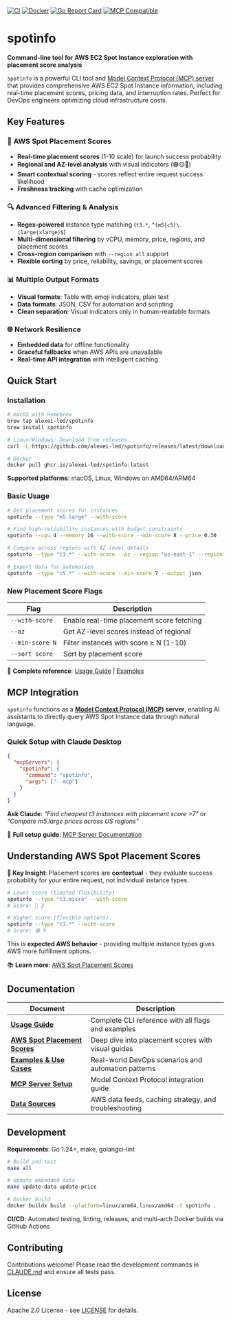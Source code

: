 [![CI](https://github.com/alexei-led/spotinfo/actions/workflows/ci.yaml/badge.svg)](https://github.com/alexei-led/spotinfo/actions/workflows/ci.yaml) [![Docker](https://github.com/alexei-led/spotinfo/actions/workflows/docker.yaml/badge.svg)](https://github.com/alexei-led/spotinfo/actions/workflows/docker.yaml) [![Go Report Card](https://goreportcard.com/badge/github.com/alexei-led/spotinfo)](https://goreportcard.com/report/github.com/alexei-led/spotinfo) [![MCP Compatible](https://img.shields.io/badge/MCP-Compatible-blue)](docs/mcp-server.md)

# spotinfo

**Command-line tool for AWS EC2 Spot Instance exploration with placement score analysis**

`spotinfo` is a powerful CLI tool and [Model Context Protocol (MCP) server](#mcp-integration) that provides comprehensive AWS EC2 Spot Instance information, including real-time placement scores, pricing data, and interruption rates. Perfect for DevOps engineers optimizing cloud infrastructure costs.

## Key Features

### 🎯 **AWS Spot Placement Scores**
- **Real-time placement scores** (1-10 scale) for launch success probability
- **Regional and AZ-level analysis** with visual indicators (🟢🟡🔴)
- **Smart contextual scoring** - scores reflect entire request success likelihood
- **Freshness tracking** with cache optimization

### 🔍 **Advanced Filtering & Analysis**
- **Regex-powered** instance type matching (`t3.*`, `^(m5|c5)\.(large|xlarge)$`)
- **Multi-dimensional filtering** by vCPU, memory, price, regions, and placement scores
- **Cross-region comparison** with `--region all` support
- **Flexible sorting** by price, reliability, savings, or placement scores

### 📊 **Multiple Output Formats**
- **Visual formats**: Table with emoji indicators, plain text
- **Data formats**: JSON, CSV for automation and scripting
- **Clean separation**: Visual indicators only in human-readable formats

### 🌐 **Network Resilience**
- **Embedded data** for offline functionality
- **Graceful fallbacks** when AWS APIs are unavailable
- **Real-time API integration** with intelligent caching

## Quick Start

### Installation

```bash
# macOS with Homebrew
brew tap alexei-led/spotinfo
brew install spotinfo

# Linux/Windows: Download from releases
curl -L https://github.com/alexei-led/spotinfo/releases/latest/download/spotinfo_linux_amd64.tar.gz | tar xz

# Docker
docker pull ghcr.io/alexei-led/spotinfo:latest
```

**Supported platforms**: macOS, Linux, Windows on AMD64/ARM64

### Basic Usage

```bash
# Get placement scores for instances
spotinfo --type "m5.large" --with-score

# Find high-reliability instances with budget constraints
spotinfo --cpu 4 --memory 16 --with-score --min-score 8 --price 0.30

# Compare across regions with AZ-level details
spotinfo --type "t3.*" --with-score --az --region "us-east-1" --region "eu-west-1"

# Export data for automation
spotinfo --type "c5.*" --with-score --min-score 7 --output json
```

### New Placement Score Flags

| Flag | Description |
|------|-------------|
| `--with-score` | Enable real-time placement score fetching |
| `--az` | Get AZ-level scores instead of regional |
| `--min-score N` | Filter instances with score ≥ N (1-10) |
| `--sort score` | Sort by placement score |

📖 **Complete reference**: [Usage Guide](docs/usage.md) | [Examples](docs/examples.md)

## MCP Integration

`spotinfo` functions as a **[Model Context Protocol (MCP)](https://modelcontextprotocol.io/) server**, enabling AI assistants to directly query AWS Spot Instance data through natural language.

### Quick Setup with Claude Desktop

```json
{
  "mcpServers": {
    "spotinfo": {
      "command": "spotinfo",
      "args": ["--mcp"]
    }
  }
}
```

**Ask Claude**: *"Find cheapest t3 instances with placement score >7"* or *"Compare m5.large prices across US regions"*

🤖 **Full setup guide**: [MCP Server Documentation](docs/mcp-server.md)

## Understanding AWS Spot Placement Scores

**🚨 Key Insight**: Placement scores are **contextual** - they evaluate success probability for your entire request, not individual instance types.

```bash
# Lower score (limited flexibility)
spotinfo --type "t3.micro" --with-score
# Score: 🔴 3

# Higher score (flexible options)
spotinfo --type "t3.*" --with-score  
# Score: 🟢 9
```

This is **expected AWS behavior** - providing multiple instance types gives AWS more fulfillment options.

📚 **Learn more**: [AWS Spot Placement Scores](docs/aws-spot-placement-scores.md)

## Documentation

| Document | Description |
|----------|-------------|
| **[Usage Guide](docs/usage.md)** | Complete CLI reference with all flags and examples |
| **[AWS Spot Placement Scores](docs/aws-spot-placement-scores.md)** | Deep dive into placement scores with visual guides |
| **[Examples & Use Cases](docs/examples.md)** | Real-world DevOps scenarios and automation patterns |
| **[MCP Server Setup](docs/mcp-server.md)** | Model Context Protocol integration guide |
| **[Data Sources](docs/data-sources.md)** | AWS data feeds, caching strategy, and troubleshooting |

## Development

**Requirements**: Go 1.24+, make, golangci-lint

```bash
# Build and test
make all

# Update embedded data
make update-data update-price

# Docker build
docker buildx build --platform=linux/arm64,linux/amd64 -t spotinfo .
```

**CI/CD**: Automated testing, linting, releases, and multi-arch Docker builds via GitHub Actions

## Contributing

Contributions welcome! Please read the development commands in [CLAUDE.md](CLAUDE.md) and ensure all tests pass.

## License

Apache 2.0 License - see [LICENSE](LICENSE) for details.

